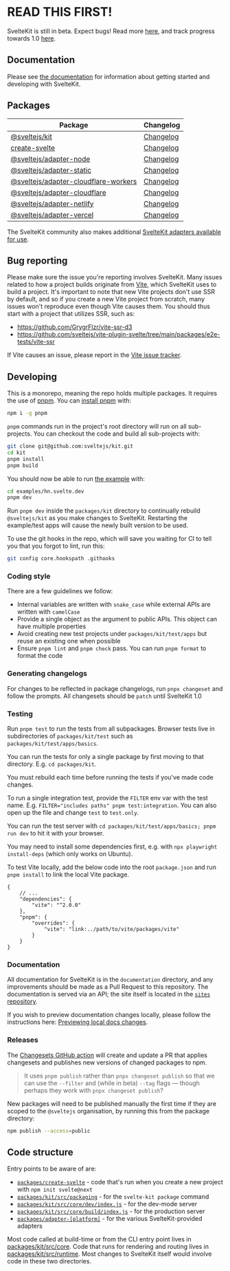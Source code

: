 # READ THIS FIRST!

SvelteKit is still in beta. Expect bugs! Read more [here](https://svelte.dev/blog/sveltekit-beta), and track progress towards 1.0 [here](https://github.com/sveltejs/kit/issues?q=is%3Aopen+is%3Aissue+milestone%3A1.0).

## Documentation

Please see [the documentation](https://kit.svelte.dev/docs) for information about getting started and developing with SvelteKit.

## Packages

| Package                                                                     | Changelog                                                     |
| --------------------------------------------------------------------------- | ------------------------------------------------------------- |
| [@sveltejs/kit](packages/kit)                                               | [Changelog](packages/kit/CHANGELOG.md)                        |
| [create-svelte](packages/create-svelte)                                     | [Changelog](packages/create-svelte/CHANGELOG.md)              |
| [@sveltejs/adapter-node](packages/adapter-node)                             | [Changelog](packages/adapter-node/CHANGELOG.md)               |
| [@sveltejs/adapter-static](packages/adapter-static)                         | [Changelog](packages/adapter-static/CHANGELOG.md)             |
| [@sveltejs/adapter-cloudflare-workers](packages/adapter-cloudflare-workers) | [Changelog](packages/adapter-cloudflare-workers/CHANGELOG.md) |
| [@sveltejs/adapter-cloudflare](packages/adapter-cloudflare)                 | [Changelog](packages/adapter-cloudflare/CHANGELOG.md)         |
| [@sveltejs/adapter-netlify](packages/adapter-netlify)                       | [Changelog](packages/adapter-netlify/CHANGELOG.md)            |
| [@sveltejs/adapter-vercel](packages/adapter-vercel)                         | [Changelog](packages/adapter-vercel/CHANGELOG.md)             |

The SvelteKit community also makes additional [SvelteKit adapters available for use](https://sveltesociety.dev/components#adapters).

## Bug reporting

Please make sure the issue you're reporting involves SvelteKit. Many issues related to how a project builds originate from [Vite](https://vitejs.dev/), which SvelteKit uses to build a project. It's important to note that new Vite projects don't use SSR by default, and so if you create a new Vite project from scratch, many issues won't reproduce even though Vite causes them. You should thus start with a project that utilizes SSR, such as:

- https://github.com/GrygrFlzr/vite-ssr-d3
- https://github.com/sveltejs/vite-plugin-svelte/tree/main/packages/e2e-tests/vite-ssr

If Vite causes an issue, please report in the [Vite issue tracker](https://github.com/vitejs/vite/issues).

## Developing

This is a monorepo, meaning the repo holds multiple packages. It requires the use of [pnpm](https://pnpm.js.org/en/). You can [install pnpm](https://pnpm.io/installation) with:

```bash
npm i -g pnpm
```

`pnpm` commands run in the project's root directory will run on all sub-projects. You can checkout the code and build all sub-projects with:

```bash
git clone git@github.com:sveltejs/kit.git
cd kit
pnpm install
pnpm build
```

You should now be able to run [the example](examples/hn.svelte.dev) with:

```bash
cd examples/hn.svelte.dev
pnpm dev
```

Run `pnpm dev` inside the `packages/kit` directory to continually rebuild `@sveltejs/kit` as you make changes to SvelteKit. Restarting the example/test apps will cause the newly built version to be used.

To use the git hooks in the repo, which will save you waiting for CI to tell you that you forgot to lint, run this:

```bash
git config core.hookspath .githooks
```

### Coding style

There are a few guidelines we follow:

- Internal variables are written with `snake_case` while external APIs are written with `camelCase`
- Provide a single object as the argument to public APIs. This object can have multiple properties
- Avoid creating new test projects under `packages/kit/test/apps` but reuse an existing one when possible
- Ensure `pnpm lint` and `pnpm check` pass. You can run `pnpm format` to format the code

### Generating changelogs

For changes to be reflected in package changelogs, run `pnpx changeset` and follow the prompts. All changesets should be `patch` until SvelteKit 1.0

### Testing

Run `pnpm test` to run the tests from all subpackages. Browser tests live in subdirectories of `packages/kit/test` such as `packages/kit/test/apps/basics`.

You can run the tests for only a single package by first moving to that directory. E.g. `cd packages/kit`.

You must rebuild each time before running the tests if you've made code changes.

To run a single integration test, provide the `FILTER` env var with the test name. E.g. `FILTER="includes paths" pnpm test:integration`. You can also open up the file and change `test` to `test.only`.

You can run the test server with `cd packages/kit/test/apps/basics; pnpm run dev` to hit it with your browser.

You may need to install some dependencies first, e.g. with `npx playwright install-deps` (which only works on Ubuntu).

To test Vite locally, add the below code into the root `package.json` and run `pnpm install` to link the local Vite package.

```jsonc
{
	// ...
	"dependencies": {
		"vite": "^2.0.0"
	},
	"pnpm": {
		"overrides": {
			"vite": "link:../path/to/vite/packages/vite"
		}
	}
}
```

### Documentation

All documentation for SvelteKit is in the `documentation` directory, and any improvements should be made as a Pull Request to this repository. The documentation is served via an API; the site itself is located in the [`sites` repository](https://github.com/sveltejs/sites).

If you wish to preview documentation changes locally, please follow the instructions here: [Previewing local docs changes](https://github.com/sveltejs/sites/blob/master/sites/kit.svelte.dev/README.md#previewing-local-docs-changes).

### Releases

The [Changesets GitHub action](https://github.com/changesets/action#with-publishing) will create and update a PR that applies changesets and publishes new versions of changed packages to npm.

> It uses `pnpm publish` rather than `pnpx changeset publish` so that we can use the `--filter` and (while in beta) `--tag` flags — though perhaps they work with `pnpx changeset publish`?

New packages will need to be published manually the first time if they are scoped to the `@sveltejs` organisation, by running this from the package directory:

```bash
npm publish --access=public
```

## Code structure

Entry points to be aware of are:

- [`packages/create-svelte`](https://github.com/sveltejs/kit/tree/master/packages/create-svelte) - code that's run when you create a new project with `npm init svelte@next`
- [`packages/kit/src/packaging`](https://github.com/sveltejs/kit/tree/master/packages/kit/src/packaging) - for the `svelte-kit package` command
- [`packages/kit/src/core/dev/index.js`](https://github.com/sveltejs/kit/blob/master/packages/kit/src/core/dev/index.js) - for the dev-mode server
- [`packages/kit/src/core/build/index.js`](https://github.com/sveltejs/kit/blob/master/packages/kit/src/core/build/index.js) - for the production server
- [`packages/adapter-[platform]`](https://github.com/sveltejs/kit/tree/master/packages) - for the various SvelteKit-provided adapters

Most code called at build-time or from the CLI entry point lives in [packages/kit/src/core](https://github.com/sveltejs/kit/tree/master/packages/kit/src/core). Code that runs for rendering and routing lives in [packages/kit/src/runtime](https://github.com/sveltejs/kit/tree/master/packages/kit/src/runtime). Most changes to SvelteKit itself would involve code in these two directories.
